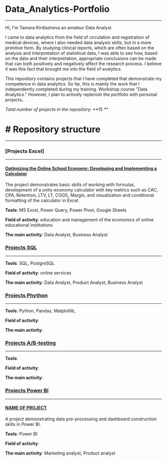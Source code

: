 # Data_Analytics-Portfolio
---

Hi, I'm Tamara Kirdiasheva an amateur Data Analyst. 

I came to data analytics from the field of circulation and registration of medical devices, where I also needed data analysis skills, but in a more primitive form. 
By studying clinical reports, which are often based on the analysis and interpretation of statistical data, I was able to see how, based on the data and their interpretation, appropriate conclusions can be made that can both positively and negatively affect the research process.
I believe it was this fact that brought me into the field of analytics.

This repository contains projects that I have completed that demonstrate my competence in data analytics. 
So far, this is mainly the work that I independently completed during my training. Workshop course "Data Analytics." 
However, I plan to actively replenish the portfolio with personal projects..

_Total number of projects in the repository:_ **15 **

# # Repository structure

---

### [Projects Excel]
---

#### [Optimizing the Online School Economy: Developing and Implementing a Calculator](links)
The project demonstrates basic skills of working with formulas, development of a units-economy calculator with key metrics such as CAC, CPA, Retention, LTV, LT, COGS, Margin, and visualization and conditional formatting of the calculator in Excel.

**Tools**: MS Excel, Power Query, Power Pivot, Google Sheets

**Field of activity**: education and management of the economics of online educational institutions

**The main activity**: Data Analyst, Business Analyst 




### [Projects SQL](LINKS)
---

**Tools**: SQL, PostgreSQL 

**Field of activity**: online services

**The main activity**: Data Analyst, Product Analyst, Business Analyst 

### [Projects Phython](LINKS)
---

**Tools**: Python, Pandas, Matplotlib, 

**Field of activity**:

**The main activity**: 


### [Projects A/B-testing](LINKS)
---

**Tools**:

**Field of activity**:

**The main activity**: 

### [Projects Power BI](LINKS)
---

#### [NAME OF PROJECT](links)

A project demonstrating data pre-processing and dashboard construction skills in Power BI. 

**Tools**:  Power BI

**Field of activity**: 

**The main activity**: Marketing analyst, Product analyst



